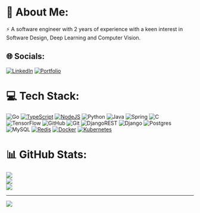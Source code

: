 # 💫 About Me:
⚡ A software engineer with 2 years of experience with a keen interest in Software Design, Deep Learning and Computer Vision.


## 🌐 Socials:
[![LinkedIn](https://img.shields.io/badge/LinkedIn-%230077B5.svg?logo=linkedin&logoColor=white)](https://linkedin.com/in/kamalaghazada) 
[![Portfolio](https://img.shields.io/badge/just%20the%20message-FFA500)](https://kamalaghazada.codes/)

# 💻 Tech Stack:
![Go](https://img.shields.io/badge/Go-00ADD8?logo=Go&logoColor=white&style=for-the-badge) [![TypeScript](https://img.shields.io/badge/TypeScript-3178C6?logo=typescript&logoColor=fff&style=for-the-badge)](#) [![NodeJS](https://img.shields.io/badge/Node.js-6DA55F?logo=node.js&logoColor=white&style=for-the-badge)](#) ![Python](https://img.shields.io/badge/python-3670A0?style=for-the-badge&logo=python&logoColor=ffdd54) ![Java](https://img.shields.io/badge/java-%23ED8B00.svg?style=for-the-badge&logo=openjdk&logoColor=white) ![Spring](https://img.shields.io/badge/spring-%236DB33F.svg?style=for-the-badge&logo=spring&logoColor=white) ![C](https://img.shields.io/badge/c-%2300599C.svg?style=for-the-badge&logo=c&logoColor=white) ![TensorFlow](https://img.shields.io/badge/TensorFlow-%23FF6F00.svg?style=for-the-badge&logo=TensorFlow&logoColor=white) ![GitHub](https://img.shields.io/badge/github-%23121011.svg?style=for-the-badge&logo=github&logoColor=white) ![Git](https://img.shields.io/badge/git-%23F05033.svg?style=for-the-badge&logo=git&logoColor=white) ![DjangoREST](https://img.shields.io/badge/DJANGO-REST-ff1709?style=for-the-badge&logo=django&logoColor=white&color=ff1709&labelColor=gray) ![Django](https://img.shields.io/badge/django-%23092E20.svg?style=for-the-badge&logo=django&logoColor=white) ![Postgres](https://img.shields.io/badge/postgres-%23316192.svg?style=for-the-badge&logo=postgresql&logoColor=white) ![MySQL](https://img.shields.io/badge/mysql-4479A1.svg?style=for-the-badge&logo=mysql&logoColor=white) [![Redis](https://img.shields.io/badge/Redis-%23DD0031.svg?logo=redis&logoColor=white&style=for-the-badge)](#) [![Docker](https://img.shields.io/badge/Docker-2496ED?logo=docker&logoColor=fff&style=for-the-badge)](#) [![Kubernetes](https://img.shields.io/badge/Kubernetes-326CE5?logo=kubernetes&logoColor=fff&style=for-the-badge)](#)

# 📊 GitHub Stats:
![](https://github-readme-stats.vercel.app/api?username=c0sm0thecoder&theme=radical&hide_border=false&include_all_commits=true&count_private=true)<br/>
![](https://github-readme-streak-stats.herokuapp.com/?user=c0sm0thecoder&theme=radical&hide_border=false)<br/>
![](https://github-readme-stats.vercel.app/api/top-langs/?username=c0sm0thecoder&theme=radical&hide_border=false&include_all_commits=true&count_private=false&layout=compact)

---
[![](https://visitcount.itsvg.in/api?id=c0sm0thecoder&icon=0&color=0)](https://visitcount.itsvg.in)
